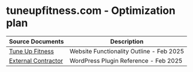 # tuneupfitness.com - Optimization plan 

| Source Documents | Description |
|  ---             | ---         |
|[Tune Up Fitness](https://docs.google.com/document/d/1sVt_LTZuUC4oRVdm-JtJKKmxvChiKv7m8JJDIbtFyco/edit?usp=sharing_eil&ts=67d0b7d6) | Website Functionality Outline - Feb 2025 |
|[External Contractor](https://docs.google.com/spreadsheets/d/15adcCApvYTC9nrZl_Da9Uvu8fZOMm_0YXEMZLFfvCsE/edit?usp=sharing_eil&ts=67d0a8f3) | WordPress Plugin Reference - Feb 2025 |

